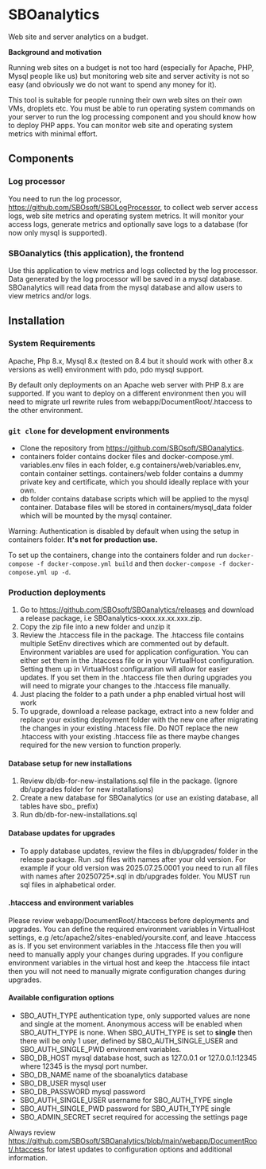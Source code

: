 # SBOanalytics
Web site and server analytics on a budget. 

**Background and motivation**

Running web sites on a budget is not too hard (especially for Apache, PHP, Mysql people like us) 
but monitoring web site and server activity is not so easy (and obviously we do not want to spend any money for it).

This tool is suitable for people running their own web sites on their own VMs, droplets etc. You must be able to run operating system commands on your server 
to run the log processing component and you should know how to deploy PHP apps. 
You can monitor web site and operating system metrics with minimal effort.

## Components

### Log processor 
You need to run the log processor, https://github.com/SBOsoft/SBOLogProcessor, 
to collect web server access logs, web site metrics and operating system metrics. 
It will monitor your access logs, generate metrics and optionally save logs to a database (for now only mysql is supported).

### SBOanalytics (this application), the frontend
Use this application to view metrics and logs collected by the log processor. Data generated by the log processor will be saved in a mysql database.
SBOanalytics will read data from the mysql database and allow users to view metrics and/or logs.


## Installation

### System Requirements
Apache, Php 8.x, Mysql 8.x (tested on 8.4 but it should work with other 8.x versions as well) 
environment with pdo, pdo mysql support. 

By default only deployments on an Apache web server with PHP 8.x are supported. If you want to deploy on a different 
environment then you will need to migrate url rewrite rules from webapp/DocumentRoot/.htaccess to the other environment.


### `git clone` for development environments

  - Clone the repository from https://github.com/SBOsoft/SBOanalytics. 
  - containers folder contains docker files and docker-compose.yml. 
variables.env files in each folder, e.g containers/web/variables.env, contain container settings. 
containers/web folder contains a dummy private key and certificate, which you should ideally replace with your own.
  - db folder contains database scripts which will be applied to the mysql container. Database files will be stored in 
containers/mysql_data folder which will be mounted by the mysql container.

Warning: Authentication is disabled by default when using the setup in containers folder. **It's not for production use.**

To set up the containers, change into the containers folder and run `docker-compose -f docker-compose.yml build` and then `docker-compose -f docker-compose.yml up -d`.

### Production deployments

  1. Go to https://github.com/SBOsoft/SBOanalytics/releases and download a release package, i.e SBOanalytics-xxxx.xx.xx.xxx.zip. 
  2. Copy the zip file into a new folder and unzip it
  3. Review the .htaccess file in the package. The .htaccess file contains multiple SetEnv directives which are commented out by default.
Environment variables are used for application configuration. You can either set them in the .htaccess file or in your VirtualHost configuration.
Setting them up in VirtualHost configuration will allow for easier updates. If you set them in the .htaccess file then  during upgrades 
you will need to migrate your changes to the .htaccess file manually.
  4. Just placing the folder to a path under a php enabled virtual host will work
  5. To upgrade, download a release package, extract into a new folder and replace your existing deployment folder with the new one after 
migrating the changes in your existing .htacess file. Do NOT replace the new .htaccess with your existing .htaccess file as there maybe changes
required for the new version to function properly.

#### Database setup for new installations
  1. Review db/db-for-new-installations.sql file in the package. (Ignore db/upgrades folder for new installations)
  2. Create a new database for SBOanalytics (or use an existing database, all tables have sbo_ prefix)
  3. Run db/db-for-new-installations.sql 

#### Database updates for upgrades 
  - To apply database updates, review the files in db/upgrades/ folder in the release package. Run .sql files with names after your old version.
For example if your old version was 2025.07.25.0001 you need to run all files with names after 20250725*.sql in db/upgrades folder.
You MUST run sql files in alphabetical order.

#### .htaccess and environment variables
Please review webapp/DocumentRoot/.htaccess before deployments and upgrades. You can define the required environment variables in VirtualHost settings,
e.g /etc/apache2/sites-enabled/yoursite.conf, and leave .htaccess as is. 
If you set environment variables in the .htaccess file then you will need to manually apply your changes during upgrades. 
If you configure environment variables  in the virtual host and keep the .htaccess file intact then you will 
not need to manually migrate configuration changes during upgrades.

#### Available configuration options 

  - SBO_AUTH_TYPE authentication type, only supported values are none and single at the moment. Anonymous access will be 
enabled when SBO_AUTH_TYPE is none. When SBO_AUTH_TYPE is set to **single** then there will be only 1 user, 
defined by SBO_AUTH_SINGLE_USER and SBO_AUTH_SINGLE_PWD environment variables.
  - SBO_DB_HOST mysql database host, such as 127.0.0.1 or 127.0.0.1:12345 where 12345 is the mysql port number.
  - SBO_DB_NAME name of the sboanalytics database
  - SBO_DB_USER mysql user
  - SBO_DB_PASSWORD mysql password
  - SBO_AUTH_SINGLE_USER username for SBO_AUTH_TYPE single
  - SBO_AUTH_SINGLE_PWD password for SBO_AUTH_TYPE single
  - SBO_ADMIN_SECRET secret required for accessing the settings page

Always review https://github.com/SBOsoft/SBOanalytics/blob/main/webapp/DocumentRoot/.htaccess for latest updates to configuration options
and additional information.

